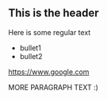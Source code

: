 ## This is the header

Here is some regular text

- bullet1
- bullet2

https://www.google.com 

MORE PARAGRAPH TEXT :)
